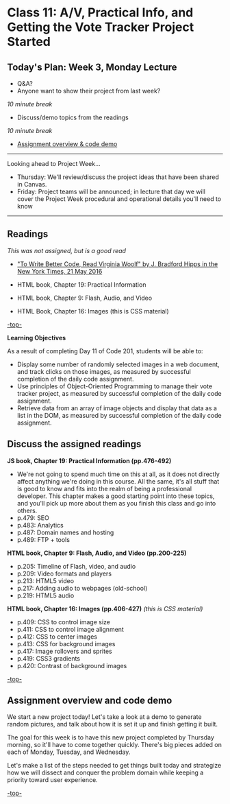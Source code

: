 # Class 11: A/V, Practical Info, and Getting the Vote Tracker Project Started

<a id="top"></a>
## Today's Plan: Week 3, Monday Lecture

- Q&A?
- Anyone want to show their project from last week?

*10 minute break*

- Discuss/demo topics from the readings

*10 minute break*

- [Assignment overview & code demo](#code)

---

Looking ahead to Project Week...

- Thursday: We'll review/discuss the project ideas that have been shared in Canvas.
- Friday: Project teams will be announced; in lecture that day we will cover the Project Week procedural and operational details you'll need to know

---

## Readings
*This was not assigned, but is a good read*
- ["To Write Better Code, Read Virginia Woolf" by J. Bradford Hipps in the New York Times, 21 May 2016](http://www.nytimes.com/2016/05/22/opinion/sunday/to-write-software-read-novels.html)

- HTML book, Chapter 19: Practical Information
- HTML book, Chapter 9: Flash, Audio, and Video
- HTML Book, Chapter 16: Images (this is CSS material)

[-top-](#top)

**Learning Objectives**

As a result of completing Day 11 of Code 201, students will be able to:

- Display some number of randomly selected images in a web document, and track clicks on those images, as measured by successful completion of the daily code assignment.
- Use principles of Object-Oriented Programming to manage their vote tracker project, as measured by successful completion of the daily code assignment.
- Retrieve data from an array of image objects and display that data as a list in the DOM, as measured by successful completion of the daily code assignment.

<a id="readings"></a>
## Discuss the assigned readings


**JS book, Chapter 19: Practical Information (pp.476-492)**

- We're not going to spend much time on this at all, as it does not directly affect anything we're doing in this course. All the same, it's all stuff that is good to know and fits into the realm of being a professional developer. This chapter makes a good starting point into these topics, and you'll pick up more about them as you finish this class and go into others.
- p.479: SEO
- p.483: Analytics
- p.487: Domain names and hosting
- p.489: FTP + tools

**HTML book, Chapter 9: Flash, Audio, and Video (pp.200-225)**

- p.205: Timeline of Flash, video, and audio
- p.209: Video formats and players
- p.213: HTML5 video
- p.217: Adding audio to webpages (old-school)
- p.219: HTML5 audio

**HTML book, Chapter 16: Images (pp.406-427)** *(this is CSS material)*

- p.409: CSS to control image size
- p.411: CSS to control image alignment
- p.412: CSS to center images
- p.413: CSS for background images
- p.417: Image rollovers and sprites
- p.419: CSS3 gradients
- p.420: Contrast of background images

[-top-](#top)

<a id="code"></a>
## Assignment overview and code demo

We start a new project today! Let's take a look at a demo to generate random pictures, and talk about how it is set it up and finish getting it built.

The goal for this week is to have this new project completed by Thursday morning, so it'll have to come together quickly. There's big pieces added on each of Monday, Tuesday, and Wednesday.

Let's make a list of the steps needed to get things built today and strategize how we will dissect and conquer the problem domain while keeping a priority toward user experience.

[-top-](#top)
